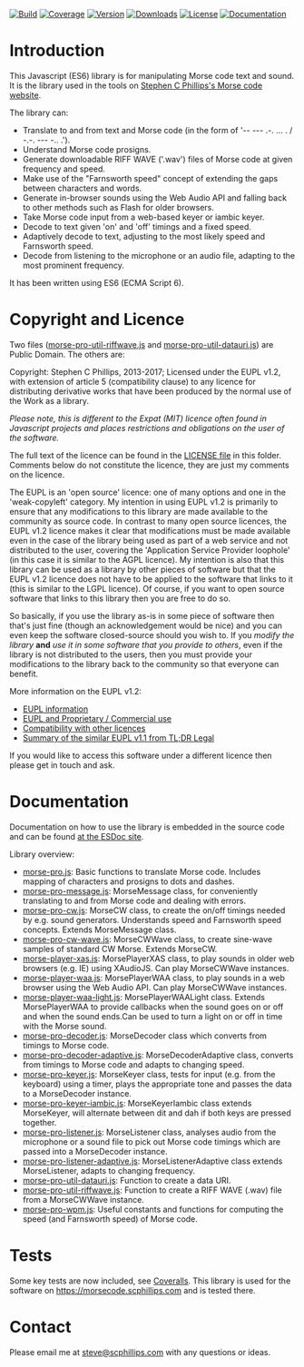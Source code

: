[![Build](https://img.shields.io/travis/scp93ch/morse-pro.svg)](https://travis-ci.org/scp93ch/morse-pro)
[![Coverage](https://img.shields.io/coveralls/scp93ch/morse-pro.svg)](https://coveralls.io/github/scp93ch/morse-pro?branch=master)
[![Version](https://img.shields.io/npm/v/morse-pro.svg)](https://www.npmjs.com/package/morse-pro)
[![Downloads](https://img.shields.io/npm/dm/morse-pro.svg)](https://www.npmjs.com/package/morse-pro)
[![License](https://img.shields.io/npm/l/morse-pro.svg)](https://joinup.ec.europa.eu/community/eupl/home)
[![Documentation](https://doc.esdoc.org/github.com/scp93ch/morse-pro/badge.svg)](https://doc.esdoc.org/github.com/scp93ch/morse-pro/)

# Introduction

This Javascript (ES6) library is for manipulating Morse code text and sound. It is the library used in the tools on [Stephen C Phillips's Morse code website](https://morsecode.scphillips.com).

The library can:
* Translate to and from text and Morse code (in the form of '-- --- .-. ... . / -.-. --- -.. .').
* Understand Morse code prosigns.
* Generate downloadable RIFF WAVE ('.wav') files of Morse code at given frequency and speed.
* Make use of the "Farnsworth speed" concept of extending the gaps between characters and words.
* Generate in-browser sounds using the Web Audio API and falling back to other methods such as Flash for older browsers.
* Take Morse code input from a web-based keyer or iambic keyer.
* Decode to text given 'on' and 'off' timings and a fixed speed.
* Adaptively decode to text, adjusting to the most likely speed and Farnsworth speed.
* Decode from listening to the microphone or an audio file, adapting to the most prominent frequency.

It has been written using ES6 (ECMA Script 6).

# Copyright and Licence

Two files ([morse-pro-util-riffwave.js](./src/morse-pro-util-riffwave.js) and [morse-pro-util-datauri.js](./src/morse-pro-util-datauri.js)) are Public Domain. The others are:

Copyright: Stephen C Phillips, 2013-2017; Licensed under the EUPL v1.2, with extension of article 5 (compatibility clause) to any licence for distributing derivative works that have been produced by the normal use of the Work as a library.

*Please note, this is different to the Expat (MIT) licence often found in Javascript projects and places restrictions and obligations on the user of the software.*

The full text of the licence can be found in the [LICENSE file](./LICENSE) in this folder. Comments below do not constitute the licence, they are just my comments on the licence.

The EUPL is an 'open source' licence: one of many options and one in the 'weak-copyleft' category. My intention in using EUPL v1.2 is primarily to ensure that any modifications to this library are made available to the community as source code. In contrast to many open source licences, the EUPL v1.2 licence makes it clear that modifications must be made available even in the case of the library being used as part of a web service and not distributed to the user, covering the 'Application Service Provider loophole' (in this case it is similar to the AGPL licence). My intention is also that this library can be used as a library by other pieces of software but that the EUPL v1.2 licence does not have to be applied to the software that links to it (this is similar to the LGPL licence). Of course, if you want to open source software that links to this library then you are free to do so.

So basically, if you use the library as-is in some piece of software then that's just fine (though an acknowledgement would be nice) and you can even keep the software closed-source should you wish to. If you *modify the library* **and** *use it in some software that you provide to others*, even if the library is not distributed to the users, then you must provide your modifications to the library back to the community so that everyone can benefit.

More information on the EUPL v1.2:
* [EUPL information](https://joinup.ec.europa.eu/community/eupl/home)
* [EUPL and Proprietary / Commercial use](https://joinup.ec.europa.eu/community/eupl/news/eupl-and-proprietary/commercial-use)
* [Compatibility with other licences](https://joinup.ec.europa.eu/community/eupl/og_page/eupl-compatible-open-source-licences)
* [Summary of the similar EUPL v1.1 from TL;DR Legal](https://tldrlegal.com/license/european-union-public-licence)

If you would like to access this software under a different licence then please get in touch and ask.

# Documentation

Documentation on how to use the library is embedded in the source code and can be found [at the ESDoc site](https://doc.esdoc.org/github.com/scp93ch/morse-pro/).

Library overview:
* [morse-pro.js](./src/morse-pro.js): Basic functions to translate Morse code. Includes mapping of characters and prosigns to dots and dashes.
* [morse-pro-message.js](./src/morse-pro-message.js): MorseMessage class, for conveniently translating to and from Morse code and dealing with errors.
* [morse-pro-cw.js](./src/morse-pro-cw.js): MorseCW class, to create the on/off timings needed by e.g. sound generators. Understands speed and Farnsworth speed concepts. Extends MorseMessage class.
* [morse-pro-cw-wave.js](./src/morse-pro-cw-wave.js): MorseCWWave class, to create sine-wave samples of standard CW Morse. Extends MorseCW.
* [morse-player-xas.js](./src/morse-player-xas.js): MorsePlayerXAS class, to play sounds in older web browsers (e.g. IE) using XAudioJS. Can play MorseCWWave instances.
* [morse-player-waa.js](./src/morse-player-waa.js): MorsePlayerWAA class, to play sounds in a web browser using the Web Audio API. Can play MorseCWWave instances.
* [morse-player-waa-light.js](./src/morse-player-waa-light.js): MorsePlayerWAALight class. Extends MorsePlayerWAA to provide callbacks when the sound goes on or off and when the sound ends.Can be used to turn a light on or off in time with the Morse sound.
* [morse-pro-decoder.js](./src/morse-pro-decoder.js): MorseDecoder class which converts from timings to Morse code.
* [morse-pro-decoder-adaptive.js](./src/morse-pro-decoder-adaptive.js): MorseDecoderAdaptive class, converts from timings to Morse code and adapts to changing speed.
* [morse-pro-keyer.js](./src/morse-pro-keyer.js): MorseKeyer class, tests for input (e.g. from the keyboard) using a timer, plays the appropriate tone and passes the data to a MorseDecoder instance.
* [morse-pro-keyer-iambic.js](./src/morse-pro-keyer-iambic.js): MorseKeyerIambic class extends MorseKeyer, will alternate between dit and dah if both keys are pressed together.
* [morse-pro-listener.js](./src/morse-pro-listener.js): MorseListener class, analyses audio from the microphone or a sound file to pick out Morse code timings which are passed into a MorseDecoder instance.
* [morse-pro-listener-adaptive.js](./src/morse-pro-listener-adaptive.js): MorseListenerAdaptive class extends MorseListener, adapts to changing frequency.
* [morse-pro-util-datauri.js](./src/morse-pro-util-datauri.js): Function to create a data URI.
* [morse-pro-util-riffwave.js](./src/morse-pro-util-riffwave.js): Function to create a RIFF WAVE (.wav) file from a MorseCWWave instance.
* [morse-pro-wpm.js](./src/morse-pro-wpm.js): Useful constants and functions for computing the speed (and Farnsworth speed) of Morse code.

# Tests

Some key tests are now included, see [Coveralls](https://coveralls.io/github/scp93ch/morse-pro?branch=master). This library is used for the software on https://morsecode.scphillips.com and is tested there.

# Contact

Please email me at steve@scphillips.com with any questions or ideas.
